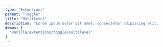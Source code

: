 ```yaml
---
type: "Extensions"
parent: "Toggle"
title: "Multilevel"
description: "Lorem ipsum dolor sit amet, consectetur adipiscing elit. Nunc tempus laoreet leo sit amet iaculis."
demos: [
  "vanilla/extensions/toggle/multilevel"
]
---
```

